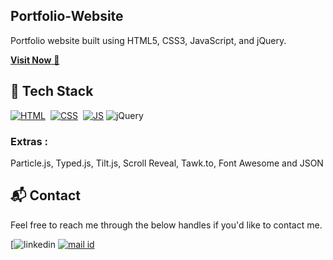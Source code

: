 ## Portfolio-Website
Portfolio website built using HTML5, CSS3, JavaScript, and jQuery.

<a href="https://app.netlify.com/teams/mithunnpp07" target="_blank">**Visit Now** 🚀</a>


## 📌 Tech Stack
[![HTML](https://img.shields.io/badge/html5%20-%23E34F26.svg?&style=for-the-badge&logo=html5&logoColor=white)](https://github.com/mithun632=html)&nbsp;
[![CSS](https://img.shields.io/badge/css3%20-%231572B6.svg?&style=for-the-badge&logo=css3&logoColor=white)](https://github.com/mithun632=css)&nbsp;
[![JS](https://img.shields.io/badge/javascript%20-%23323330.svg?&style=for-the-badge&logo=javascript&logoColor=%23F7DF1E)](https://github.com/mithun632=javascript)
<img alt="jQuery" src="https://img.shields.io/badge/jquery-%230769AD.svg?style=for-the-badge&logo=jquery&logoColor=white"/>

### Extras : 
Particle.js, Typed.js, Tilt.js, Scroll Reveal, Tawk.to, Font Awesome and JSON



<h2>📬 Contact</h2>

Feel free to reach me through the below handles if you'd like to contact me.

[![linkedin](https://www.linkedin.com/in/mithun-mithun-334848214/?lipi=urn%3Ali%3Apage%3Ad_flagship3_feed%3BJgoObot5QgGD9WBC589JKw%3D%3D)
[![mail id](https://img.shields.io/badge/Instagram-E4405F?style=for-the-badge&logo=instagram&logoColor=white)](mailto:mithunnpp07@gmail.com)
